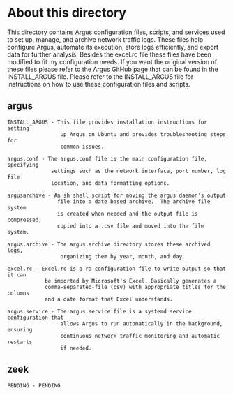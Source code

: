 # About this directory
This directory contains Argus configuration files, scripts, and services used 
to set up, manage, and archive network traffic logs. These files help configure 
Argus, automate its execution, store logs efficiently, and export data for 
further analysis. Besides the excel.rc file these files have been modified
to fit my configuration needs. If you want the original version of these files
please refer to the Argus GitHub page that can be found in the INSTALL_ARGUS
file. Please refer to the INSTALL_ARGUS file for instructions on how to use
these configuration files and scripts. 

## argus
    INSTALL_ARGUS - This file provides installation instructions for setting 
                     up Argus on Ubuntu and provides troubleshooting steps for 
                     common issues.

    argus.conf - The argus.conf file is the main configuration file, specifying 
                  settings such as the network interface, port number, log file 
                  location, and data formatting options.

    argusarchive - An sh shell script for moving the argus daemon's output
                    file into a date based archive.  The archive file system 
                    is created when needed and the output file is compressed, 
                    copied into a .csv file and moved into the file system.

    argus.archive - The argus.archive directory stores these archived logs, 
                     organizing them by year, month, and day. 

    excel.rc - Excel.rc is a ra configuration file to write output so that it can 
                be imported by Microsoft's Excel. Basically generates a 
                comma-separated-file (csv) with appropriate titles for the columns 
                and a date format that Excel understands.

    argus.service - The argus.service file is a systemd service configuration that 
                     allows Argus to run automatically in the background, ensuring 
                     continuous network traffic monitoring and automatic restarts 
                     if needed.

## zeek
    PENDING - PENDING